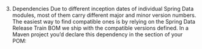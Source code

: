3. Dependencies
Due to different inception dates of individual Spring Data modules, most of them carry different major and minor version numbers. The easiest way to find compatible ones is by relying on the Spring Data Release Train BOM we ship with the compatible versions defined. In a Maven project you’d declare this dependency in the <dependencyManagement /> section of your POM: